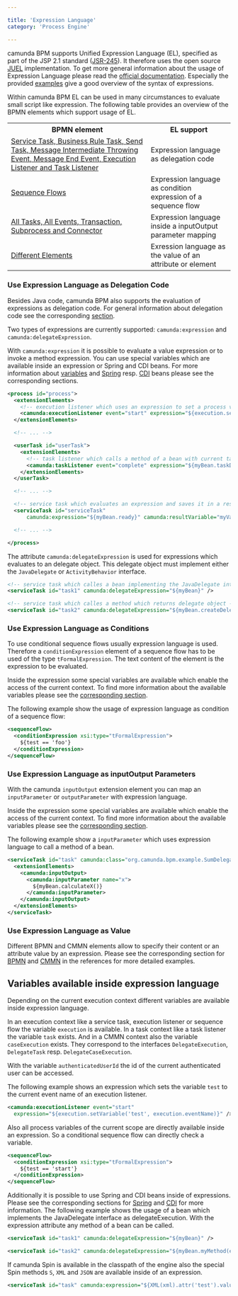 ```yaml
---

title: 'Expression Language'
category: 'Process Engine'

---
```


camunda BPM supports Unified Expression Language (EL), specified as part of the JSP 2.1 standard
([JSR-245][]). It therefore uses the open source [JUEL][] implementation. To get more general
information about the usage of Expression Language please read the [official documentation][].
Especially the provided [examples][examples] give a good overview of the syntax of expressions.

Within camunda BPM EL can be used in many circumstances to evaluate small script like
expression. The following table provides an overview of the BPMN elements which support
usage of EL.

<table class="table desc-table">
  <tr>
    <th>BPMN element</th>
    <th>EL support</th>
  </tr>
  <tr>
    <td>
      <a href="#process-engine-expression-language-use-expression-language-as-delegation-code">
        Service Task, Business Rule Task, Send Task,
        Message Intermediate Throwing Event, Message End Event, Execution Listener and
        Task Listener
      </a>
    </td>
    <td>Expression language as delegation code</td>
  </tr>
  <tr>
    <td>
      <a href="#process-engine-expression-language-use-expression-language-as-condition">
        Sequence Flows
      </a>
    </td>
    <td>Expression language as condition expression of a sequence flow</td>
  </tr>
  <tr>
    <td>
        <a href="#process-engine-use-expression-language-as-inputoutput-parameters">
          All Tasks, All Events, Transaction, Subprocess and Connector
        </a>
    </td>
    <td>Expression language inside a inputOutput parameter mapping</td>
  </tr>
  <tr>
    <td>
        <a href="#process-engine-expression-language-use-expression-language-as-value">
          Different Elements
        </a>
    </td>
    <td>Exression language as the value of an attribute or element</td>
  </tr>
</table>


### Use Expression Language as Delegation Code

Besides Java code, camunda BPM also supports the evaluation of expressions as delegation code.  For
general information about delegation code see the corresponding
[section](ref:#process-engine-delegation-code).

Two types of expressions are currently supported: `camunda:expression` and
`camunda:delegateExpression`.

With `camunda:expression` it is possible to evaluate a value expression or to invoke
a method expression. You can use special variables which are available inside an expression or
Spring and CDI beans. For more information about [variables][] and [Spring][] resp. [CDI][] beans
please see the corresponding sections.

```xml
<process id="process">
  <extensionElements>
    <!-- execution listener which uses an expression to set a process variable -->
    <camunda:executionListener event="start" expression="${execution.setVariable('test', 'foo')}" />
  </extensionElements>

  <!-- ... -->

  <userTask id="userTask">
    <extensionElements>
      <!-- task listener which calls a method of a bean with current task as parameter -->
      <camunda:taskListener event="complete" expression="${myBean.taskDone(task)}" />
    </extensionElements>
  </userTask>

  <!-- ... -->

  <!-- service task which evaluates an expression and saves it in a result variable -->
  <serviceTask id="serviceTask"
      camunda:expression="${myBean.ready}" camunda:resultVariable="myVar" />

  <!-- ... -->

</process>
```

The attribute `camunda:delegateExpression` is used for expressions which evaluates to an delegate
object. This delegate object must implement either the `JavaDelegate` or `ActivityBehavior`
interface.

```xml
<!-- service task which calles a bean implementing the JavaDelegate interface -->
<serviceTask id="task1" camunda:delegateExpression="${myBean}" />

<!-- service task which calles a method which returns delegate object -->
<serviceTask id="task2" camunda:delegateExpression="${myBean.createDelegate()}" />
```


### Use Expression Language as Conditions

To use conditional sequence flows usually expression language is used. Therefore a
`conditionExpression` element of a sequence flow has to be used of the type `tFormalExpression`.
The text content of the element is the expression to be evaluated.

Inside the expression some special variables are available which enable the access of the current
context. To find more information about the available variables please see the [corresponding
section][variables].

The following example show the usage of expression language as condition of a sequence flow:

```xml
<sequenceFlow>
  <conditionExpression xsi:type="tFormalExpression">
    ${test == 'foo'}
  </conditionExpression>
</sequenceFlow>
```


### Use Expression Language as inputOutput Parameters

With the camunda `inputOutput` extension element you can map an `inputParameter` or `outputParameter`
with expression language.

Inside the expression some special variables are available which enable the access of the current
context. To find more information about the available variables please see the [corresponding
section][variables].

The following example show a `inputParameter` which uses expression language to call a method of
a bean.

```xml
<serviceTask id="task" camunda:class="org.camunda.bpm.example.SumDelegate">
  <extensionElements>
    <camunda:inputOutput>
      <camunda:inputParameter name="x">
        ${myBean.calculateX()}
      </camunda:inputParameter>
    </camunda:inputOutput>
  </extensionElements>
</serviceTask>
```


### Use Expression Language as Value

Different BPMN and CMMN elements allow to specify their content or an attribute value by an
expression. Please see the corresponding section for [BPMN][] and [CMMN][] in the references
for more detailed examples.


## Variables available inside expression language

Depending on the current execution context different variables are available inside expression
language.

In an execution context like a service task, execution listener or sequence flow the variable
`execution` is available. In a task context like a task listener the variable `task` exists. And in
a CMMN context also the variable `caseExecution` exists. They correspond to the interfaces
`DelegateExecution`, `DelegateTask` resp. `DelegateCaseExecution`.

With the variable `authenticatedUserId` the id of the current authenticated user can be accessed.

The following example shows an expression which sets the variable `test` to the current
event name of an execution listener.

```xml
<camunda:executionListener event="start"
  expression="${execution.setVariable('test', execution.eventName)}" />
```

Also all process variables of the current scope are directly available inside an
expression. So a conditional sequence flow can directly check a variable.

```xml
<sequenceFlow>
  <conditionExpression xsi:type="tFormalExpression">
    ${test == 'start'}
  </conditionExpression>
</sequenceFlow>
```

Additionally it is possible to use Spring and CDI beans inside of expressions. Please see
the corresponding sections for [Spring][] and [CDI][] for more information. The following
example shows the usage of a bean which implements the JavaDelegate interface as delegateExecution.
With the expression attribute any method of a bean can be called.

```xml
<serviceTask id="task1" camunda:delegateExpression="${myBean}" />

<serviceTask id="task2" camunda:delegateExpression="${myBean.myMethod(execution)}" />
```

If camunda Spin is available in the classpath of the engine also the special Spin methods `S`,
`XML` and `JSON` are available inside of an expression.

```xml
<serviceTask id="task" camunda:expression="${XML(xml).attr('test').value()}" resultVariable="test" />
```


[JSR-245]: http://jcp.org/aboutJava/communityprocess/final/jsr245/
[JUEL]: http://juel.sourceforge.net/
[official documentation]: http://docs.oracle.com/javaee/5/tutorial/doc/bnahq.html
[examples]: http://docs.oracle.com/javaee/5/tutorial/doc/bnahq.html#bnain
[variables]: #process-engine-expression-language-variables-available-inside-expression-language
[Spring]: #spring-framework-integration-expression-resolving
[CDI]: #cdi-and-java-ee-integration-expression-resolving
[BPMN]: ref:/api-references/bpmn20/
[CMMN]: ref:/api-references/cmmn10/
